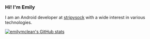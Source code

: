 ### Hi! I'm Emily

I am an Android developer at [stripysock](https://github.com/stripysock) with a wide interest in various technologies.

[![emilymclean's GitHub stats](https://github-readme-stats.vercel.app/api?username=emilymclean)](https://github.com/anuraghazra/github-readme-stats)
